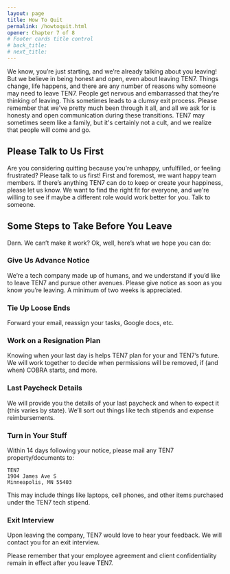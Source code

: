 ```yaml
---
layout: page
title: How To Quit
permalink: /howtoquit.html
opener: Chapter 7 of 8
# Footer cards title control
# back_title:
# next_title: 
---
```



We know, you’re just starting, and we’re already talking about you leaving! But we believe in being honest and open, even about leaving TEN7. Things change, life happens, and there are any number of reasons why someone may need to leave TEN7. People get nervous and embarrassed that they're thinking of leaving. This sometimes leads to a clumsy exit process. Please remember that we've pretty much been through it all, and all we ask for is honesty and open communication during these transitions. TEN7 may sometimes seem like a family, but it's certainly not a cult, and we realize that people will come and go.

## Please Talk to Us First

Are you considering quitting because you're unhappy, unfulfilled, or feeling frustrated? Please talk to us first! First and foremost, we want happy team members. If there’s anything TEN7 can do to keep or create your happiness, please let us know. We want to find the right fit for everyone, and we're willing to see if maybe a different role would work better for you. Talk to someone.

## Some Steps to Take Before You Leave 

Darn. We can’t make it work? Ok, well, here’s what we hope you can do: 

### Give Us Advance Notice

We’re a tech company made up of humans, and we understand if you’d like to leave TEN7 and pursue other avenues. Please give notice as soon as you know you’re leaving. A minimum of two weeks is appreciated.

### Tie Up Loose Ends

Forward your email, reassign your tasks, Google docs, etc. 

### Work on a Resignation Plan

Knowing when your last day is helps TEN7 plan for your and TEN7’s future. We will work together to decide when permissions will be removed, if (and when) COBRA starts, and more.

### Last Paycheck Details

We will provide you the details of your last paycheck and when to expect it (this varies by state). We’ll sort out things like tech stipends and expense reimbursements.

### Turn in Your Stuff

Within 14 days following your notice, please mail any TEN7 property/documents to:

```
TEN7
1904 James Ave S
Minneapolis, MN 55403
```
This may include things like laptops, cell phones, and other items purchased under the TEN7 tech stipend.

### Exit Interview

Upon leaving the company, TEN7 would love to hear your feedback. We will contact you for an exit interview.

Please remember that your employee agreement and client confidentiality remain in effect after you leave TEN7.
